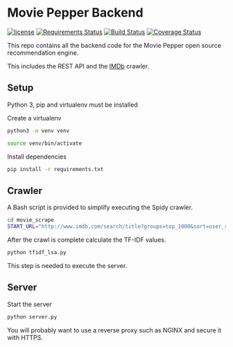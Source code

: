 # Movie Pepper Backend

[![license](https://img.shields.io/github/license/hugo19941994/movie-pepper-back.svg)](https://github.com/hugo19941994/movie-pepper-back/blob/master/LICENSE.md)
[![Requirements Status](https://requires.io/github/hugo19941994/movie-pepper-back/requirements.svg?branch=master)](https://requires.io/github/hugo19941994/movie-pepper-back/requirements/?branch=master)
[![Build Status](https://travis-ci.org/hugo19941994/movie-pepper-back.svg?branch=master)](https://travis-ci.org/hugo19941994/movie-pepper-back)
[![Coverage Status](https://coveralls.io/repos/github/hugo19941994/movie-pepper-back/badge.svg?branch=master)](https://coveralls.io/github/hugo19941994/movie-pepper-back?branch=master)

This repo contains all the backend code for the Movie Pepper open source recommendation engine.

This includes the REST API and the [IMDb](www.imdb.com) crawler.

## Setup

Python 3, pip and virtualenv must be installed

Create a virtualenv

```bash
python3 -m venv venv

source venv/bin/activate
```

Install dependencies

```bash
pip install -r requirements.txt
```

## Crawler

A Bash script is provided to simplify executing the Spidy crawler.

```bash
cd movie_scrape
START_URL="http://www.imdb.com/search/title?groups=top_1000&sort=user_rating,desc&page=1&ref" ./scrap.sh
```

After the crawl is complete calculate the TF-IDF values.

```bash
python tfidf_lsa.py
```

This step is needed to execute the server.

## Server

Start the server

```bash
python server.py
```

You will probably want to use a reverse proxy such as NGINX and secure it with HTTPS.

